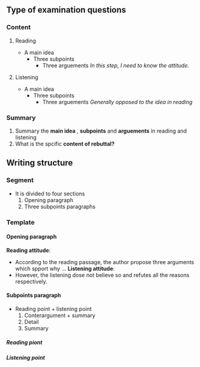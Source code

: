 ## Type of examination questions

### Content
1. Reading
	- A main idea
		- Three subpoints
			- Three arguements
*In this step, I need to know the attitude.*

2. Listening
	- A main idea
		- Three subpoints
			- Three arguements
*Generally opposed to the idea in reading*

### Summary
1. Summary the **main idea** , **subpoints** and **arguements** in reading and listening
2. What is the spcific **content of rebuttal?**

## Writing structure

### Segment
- It is divided to four sections
	1. Opening paragraph
	2. Three subpoints paragraphs

### Template

#### Opening paragraph
**Reading attitude**: 
- According to the reading passage, the author propose three arguments which spport why ... 
**Listening attitude**:
- However, the listening dose not believe so and refutes all the reasons respectively.

#### Subpoints paragraph
- Reading point + listening point 
	1. Conterargument +  summary
	2. Detail 
	3. Summary

##### Reading piont
##### Listening point
